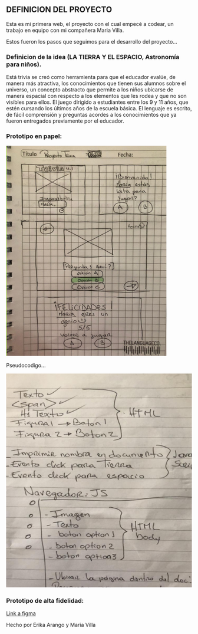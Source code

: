 
## DEFINICION DEL PROYECTO
Esta es mi primera web, el proyecto con el cual empecé a codear, un trabajo en equipo con mi compañera Maria Villa.

Estos fueron los pasos que seguimos para el desarrollo del proyecto...


### Definicion de la idea (LA TIERRA Y EL ESPACIO, Astronomía para niños).

Está trivia se creó como herramienta para que el educador evalúe, de manera más atractiva, los conocimientos que tienen sus alumnos sobre el universo, un concepto abstracto que permite a los niños ubicarse de manera espacial con respecto a los elementos que les rodea y que no son visibles para ellos.
El juego dirigido a estudiantes entre los 9 y 11 años, que estén cursando los últimos años de la escuela básica.
El lenguaje es escrito, de fácil comprensión y preguntas acordes a los conocimientos que ya fueron entregados previamente por el educador.


### Prototipo en papel:



![prototipo](https://github.com/erikaArango/trivia/blob/main/images/prototipoPapel.png)


Pseudocodigo...

![pseudocodigo](https://github.com/erikaArango/trivia/blob/main/images/pseudocodigo1.png)


### Prototipo de alta fidelidad:

[Link a figma](https://www.figma.com/file/OMHV8BqBlnQEHuCPpTF42f/Trivia-4.1?node-id=4%3A2)


Hecho por Erika Arango y Maria Villa
